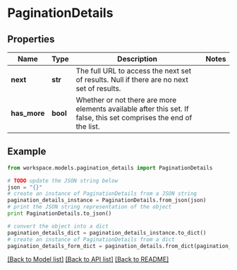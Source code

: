 # PaginationDetails


## Properties
Name | Type | Description | Notes
------------ | ------------- | ------------- | -------------
**next** | **str** | The full URL to access the next set of results. Null if there are no next set of results. | 
**has_more** | **bool** | Whether or not there are more elements available after this set. If false, this set comprises the end of the list. | 

## Example

```python
from workspace.models.pagination_details import PaginationDetails

# TODO update the JSON string below
json = "{}"
# create an instance of PaginationDetails from a JSON string
pagination_details_instance = PaginationDetails.from_json(json)
# print the JSON string representation of the object
print PaginationDetails.to_json()

# convert the object into a dict
pagination_details_dict = pagination_details_instance.to_dict()
# create an instance of PaginationDetails from a dict
pagination_details_form_dict = pagination_details.from_dict(pagination_details_dict)
```
[[Back to Model list]](../README.md#documentation-for-models) [[Back to API list]](../README.md#documentation-for-api-endpoints) [[Back to README]](../README.md)


